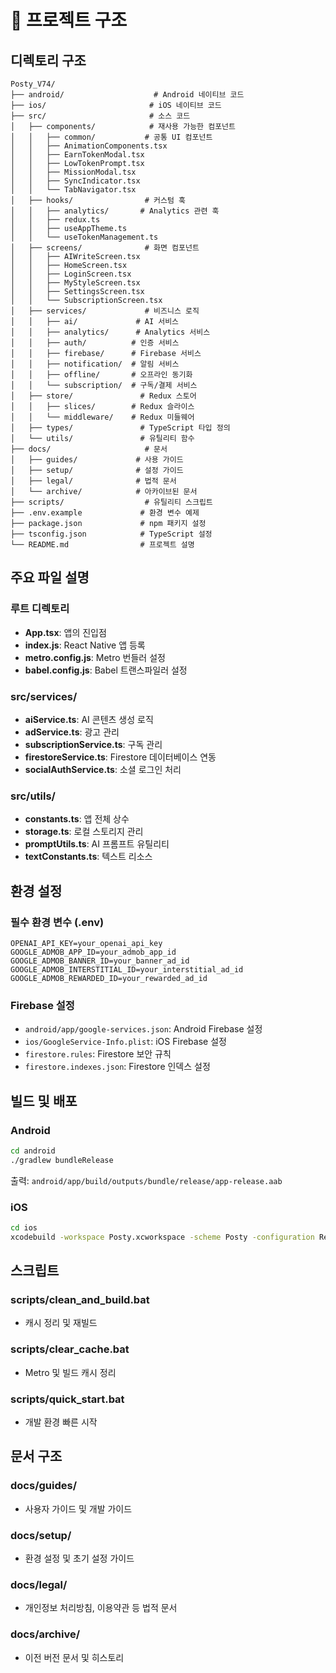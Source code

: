 # 📁 프로젝트 구조

## 디렉토리 구조

```
Posty_V74/
├── android/                    # Android 네이티브 코드
├── ios/                       # iOS 네이티브 코드
├── src/                       # 소스 코드
│   ├── components/            # 재사용 가능한 컴포넌트
│   │   ├── common/           # 공통 UI 컴포넌트
│   │   ├── AnimationComponents.tsx
│   │   ├── EarnTokenModal.tsx
│   │   ├── LowTokenPrompt.tsx
│   │   ├── MissionModal.tsx
│   │   ├── SyncIndicator.tsx
│   │   └── TabNavigator.tsx
│   ├── hooks/                # 커스텀 훅
│   │   ├── analytics/       # Analytics 관련 훅
│   │   ├── redux.ts
│   │   ├── useAppTheme.ts
│   │   └── useTokenManagement.ts
│   ├── screens/              # 화면 컴포넌트
│   │   ├── AIWriteScreen.tsx
│   │   ├── HomeScreen.tsx
│   │   ├── LoginScreen.tsx
│   │   ├── MyStyleScreen.tsx
│   │   ├── SettingsScreen.tsx
│   │   └── SubscriptionScreen.tsx
│   ├── services/             # 비즈니스 로직
│   │   ├── ai/             # AI 서비스
│   │   ├── analytics/      # Analytics 서비스
│   │   ├── auth/          # 인증 서비스
│   │   ├── firebase/      # Firebase 서비스
│   │   ├── notification/  # 알림 서비스
│   │   ├── offline/       # 오프라인 동기화
│   │   └── subscription/  # 구독/결제 서비스
│   ├── store/               # Redux 스토어
│   │   ├── slices/        # Redux 슬라이스
│   │   └── middleware/    # Redux 미들웨어
│   ├── types/               # TypeScript 타입 정의
│   └── utils/               # 유틸리티 함수
├── docs/                     # 문서
│   ├── guides/             # 사용 가이드
│   ├── setup/              # 설정 가이드
│   ├── legal/              # 법적 문서
│   └── archive/            # 아카이브된 문서
├── scripts/                  # 유틸리티 스크립트
├── .env.example             # 환경 변수 예제
├── package.json             # npm 패키지 설정
├── tsconfig.json            # TypeScript 설정
└── README.md                # 프로젝트 설명

```

## 주요 파일 설명

### 루트 디렉토리
- **App.tsx**: 앱의 진입점
- **index.js**: React Native 앱 등록
- **metro.config.js**: Metro 번들러 설정
- **babel.config.js**: Babel 트랜스파일러 설정

### src/services/
- **aiService.ts**: AI 콘텐츠 생성 로직
- **adService.ts**: 광고 관리
- **subscriptionService.ts**: 구독 관리
- **firestoreService.ts**: Firestore 데이터베이스 연동
- **socialAuthService.ts**: 소셜 로그인 처리

### src/utils/
- **constants.ts**: 앱 전체 상수
- **storage.ts**: 로컬 스토리지 관리
- **promptUtils.ts**: AI 프롬프트 유틸리티
- **textConstants.ts**: 텍스트 리소스

## 환경 설정

### 필수 환경 변수 (.env)
```
OPENAI_API_KEY=your_openai_api_key
GOOGLE_ADMOB_APP_ID=your_admob_app_id
GOOGLE_ADMOB_BANNER_ID=your_banner_ad_id
GOOGLE_ADMOB_INTERSTITIAL_ID=your_interstitial_ad_id
GOOGLE_ADMOB_REWARDED_ID=your_rewarded_ad_id
```

### Firebase 설정
- `android/app/google-services.json`: Android Firebase 설정
- `ios/GoogleService-Info.plist`: iOS Firebase 설정
- `firestore.rules`: Firestore 보안 규칙
- `firestore.indexes.json`: Firestore 인덱스 설정

## 빌드 및 배포

### Android
```bash
cd android
./gradlew bundleRelease
```
출력: `android/app/build/outputs/bundle/release/app-release.aab`

### iOS
```bash
cd ios
xcodebuild -workspace Posty.xcworkspace -scheme Posty -configuration Release
```

## 스크립트

### scripts/clean_and_build.bat
- 캐시 정리 및 재빌드

### scripts/clear_cache.bat
- Metro 및 빌드 캐시 정리

### scripts/quick_start.bat
- 개발 환경 빠른 시작

## 문서 구조

### docs/guides/
- 사용자 가이드 및 개발 가이드

### docs/setup/
- 환경 설정 및 초기 설정 가이드

### docs/legal/
- 개인정보 처리방침, 이용약관 등 법적 문서

### docs/archive/
- 이전 버전 문서 및 히스토리

